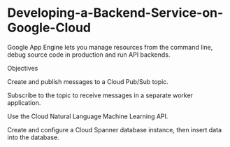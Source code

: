 # Developing-a-Backend-Service-on-Google-Cloud

Google App Engine lets you manage resources from the command line, debug source code in production and run API backends.

Objectives

Create and publish messages to a Cloud Pub/Sub topic.

Subscribe to the topic to receive messages in a separate worker application.

Use the Cloud Natural Language Machine Learning API.

Create and configure a Cloud Spanner database instance, then insert data into the database.



